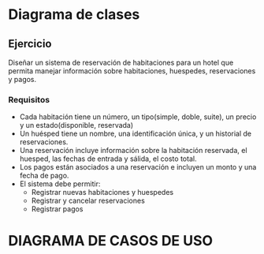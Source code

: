 # Diagrama de clases

## Ejercicio

Diseñar un sistema de reservación de habitaciones para un hotel que permita manejar información sobre habitaciones, huespedes, reservaciones y pagos.

### Requisitos

- Cada habitación tiene un número, un tipo(simple, doble, suite), un precio y un estado(disponible, reservada)
- Un huésped tiene un nombre, una identificación única, y un historial de reservaciones.
- Una reservación incluye información sobre la habitación reservada, el huesped, las fechas de entrada y sálida, el costo total.
- Los pagos están asociados a una reservación e incluyen un monto y una fecha de pago.
- El sistema debe permitir:
  - Registrar nuevas habitaciones y huespedes
  - Registrar y cancelar reservaciones
  - Registrar pagos

# DIAGRAMA DE CASOS DE USO
